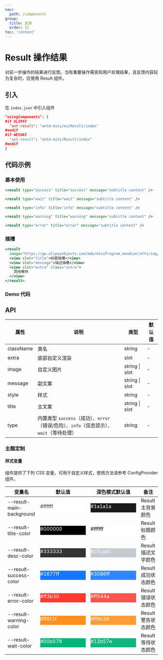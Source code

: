```yaml
---
nav:
  path: /components
group:
  title: 反馈
  order: 12
toc: 'content'
---
```


# Result 操作结果

对前一步操作的结果进行反馈。当有重要操作需告知用户处理结果，且反馈内容较为复杂时，应使用 Result 组件。

## 引入

在 `index.json` 中引入组件

```json
"usingComponents": {
#if ALIPAY
  "ant-result": "antd-mini/es/Result/index"
#endif
#if WECHAT
  "ant-result": "antd-mini/Result/index"
#endif
}
```

## 代码示例

### 基本使用

```xml
<result type="success" title="success" message="subtitle content" />

<result type="wait" title="wait" message="subtitle content" />

<result type="info" title="info" message="subtitle content" />

<result type="warning" title="warning" message="subtitle content" />

<result type="error" title="error" message="subtitle content" />
```

### 插槽

```xml
<result
  image="https://gw.alipayobjects.com/mdn/miniProgram_mendian/afts/img/A*wiFYTo5I0m8AAAAAAAAAAABjAQAAAQ/original">
  <view slot="title">标题插槽</view>
  <view slot="message">描述插槽</view>
  <view slot="extra" class="extra">
    其他模块
  </view>
</result>
```

### Demo 代码

<code src='../../demo/pages/Result/index'></code>

## API

| 属性      | 说明                                                                                     | 类型           | 默认值 |
| --------- | ---------------------------------------------------------------------------------------- | -------------- | ------ |
| className | 类名                                                                                     | string         | -      |
| extra     | 底部自定义渲染                                                                           | slot           | -      |
| image     | 自定义图片                                                                               | string \| slot | -      |
| message   | 副文案                                                                                   | string \| slot | -      |
| style     | 样式                                                                                     | string         | -      |
| title     | 主文案                                                                                   | string \| slot | -      |
| type      | 内置类型 `success`（成功）、`error`（错误/危险）、`info`（信息提示）、`wait`（等待处理） | string         | -      |

### 主题定制

#### 样式变量

组件提供了下列 CSS 变量，可用于自定义样式，使用方法请参考 ConfigProvider 组件。

| 变量名                   | 默认值                                                                                            | 深色模式默认值                                                                                    | 备注                |
| ------------------------ | ------------------------------------------------------------------------------------------------- | ------------------------------------------------------------------------------------------------- | ------------------- |
| --result-main-background | <div style="width: 150px; height: 30px; background-color: #ffffff; color: #333333;">#ffffff</div> | <div style="width: 150px; height: 30px; background-color: #1a1a1a; color: #ffffff;">#1a1a1a</div> | Result 主背景颜色   |
| --result-title-color     | <div style="width: 150px; height: 30px; background-color: #000000; color: #ffffff;">#000000</div> | <div style="width: 150px; height: 30px; background-color: #ffffff; color: #000000;">#ffffff</div> | Result 标题颜色     |
| --result-desc-color      | <div style="width: 150px; height: 30px; background-color: #333333; color: #ffffff;">#333333</div> | <div style="width: 150px; height: 30px; background-color: #c5cad1; color: #ffffff;">#c5cad1</div> | Result 描述文字颜色 |
| --result-success-color   | <div style="width: 150px; height: 30px; background-color: #1677ff; color: #ffffff;">#1677ff</div> | <div style="width: 150px; height: 30px; background-color: #3086ff; color: #ffffff;">#3086ff</div> | Result 成功状态颜色 |
| --result-error-color     | <div style="width: 150px; height: 30px; background-color: #ff3b30; color: #ffffff;">#ff3b30</div> | <div style="width: 150px; height: 30px; background-color: #ff544a; color: #ffffff;">#ff544a</div> | Result 错误状态颜色 |
| --result-warning-color   | <div style="width: 150px; height: 30px; background-color: #ff8f1f; color: #ffffff;">#ff8f1f</div> | <div style="width: 150px; height: 30px; background-color: #ff9c38; color: #ffffff;">#ff9c38</div> | Result 警告状态颜色 |
| --result-wait-color      | <div style="width: 150px; height: 30px; background-color: #00b578; color: #ffffff;">#00b578</div> | <div style="width: 150px; height: 30px; background-color: #12b57e; color: #ffffff;">#12b57e</div> | Result 等待状态颜色 |
